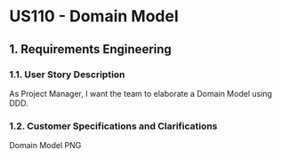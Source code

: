 # US110 - Domain Model


## 1. Requirements Engineering

### 1.1. User Story Description

As Project Manager, I want the team to elaborate a Domain Model using DDD.

### 1.2. Customer Specifications and Clarifications 
Domain Model PNG
